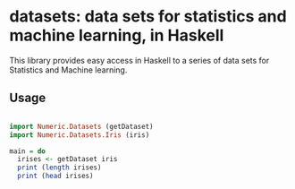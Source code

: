 datasets: data sets for statistics and machine learning, in Haskell
=====

This library provides easy access in Haskell to a series of data sets
for Statistics and Machine learning.

## Usage

```haskell

import Numeric.Datasets (getDataset)
import Numeric.Datasets.Iris (iris)

main = do
  irises <- getDataset iris
  print (length irises)
  print (head irises)

```
